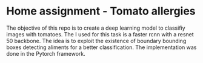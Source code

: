 # Home assignment - Tomato allergies

The objective of this repo is to create a deep learning model to classifiy images with tomatoes. The I used for this task is a faster rcnn with a resnet 50 backbone. The idea is to exploit the existence of boundary bounding boxes detecting aliments for a better classification. The implementation was done in the Pytorch framework.
